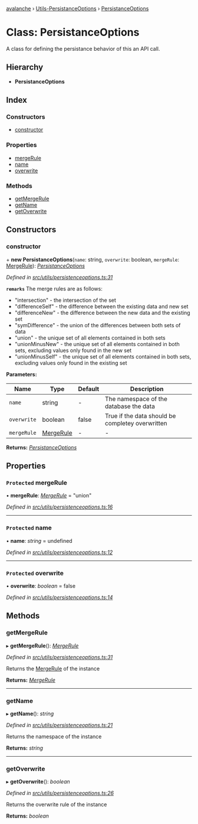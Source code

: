 [avalanche](../README.md) › [Utils-PersistanceOptions](../modules/utils_persistanceoptions.md) › [PersistanceOptions](utils_persistanceoptions.persistanceoptions.md)

# Class: PersistanceOptions

A class for defining the persistance behavior of this an API call.

## Hierarchy

* **PersistanceOptions**

## Index

### Constructors

* [constructor](utils_persistanceoptions.persistanceoptions.md#constructor)

### Properties

* [mergeRule](utils_persistanceoptions.persistanceoptions.md#protected-mergerule)
* [name](utils_persistanceoptions.persistanceoptions.md#protected-name)
* [overwrite](utils_persistanceoptions.persistanceoptions.md#protected-overwrite)

### Methods

* [getMergeRule](utils_persistanceoptions.persistanceoptions.md#getmergerule)
* [getName](utils_persistanceoptions.persistanceoptions.md#getname)
* [getOverwrite](utils_persistanceoptions.persistanceoptions.md#getoverwrite)

## Constructors

###  constructor

\+ **new PersistanceOptions**(`name`: string, `overwrite`: boolean, `mergeRule`: [MergeRule](../modules/utils_constants.md#mergerule)): *[PersistanceOptions](utils_persistanceoptions.persistanceoptions.md)*

*Defined in [src/utils/persistenceoptions.ts:31](https://github.com/ava-labs/avalanchejs/blob/1a2866a/src/utils/persistenceoptions.ts#L31)*

**`remarks`** 
The merge rules are as follows:
  * "intersection" - the intersection of the set
  * "differenceSelf" - the difference between the existing data and new set
  * "differenceNew" - the difference between the new data and the existing set
  * "symDifference" - the union of the differences between both sets of data
  * "union" - the unique set of all elements contained in both sets
  * "unionMinusNew" - the unique set of all elements contained in both sets, excluding values only found in the new set
  * "unionMinusSelf" - the unique set of all elements contained in both sets, excluding values only found in the existing set

**Parameters:**

Name | Type | Default | Description |
------ | ------ | ------ | ------ |
`name` | string | - | The namespace of the database the data |
`overwrite` | boolean | false | True if the data should be completey overwritten |
`mergeRule` | [MergeRule](../modules/utils_constants.md#mergerule) | - | - |

**Returns:** *[PersistanceOptions](utils_persistanceoptions.persistanceoptions.md)*

## Properties

### `Protected` mergeRule

• **mergeRule**: *[MergeRule](../modules/utils_constants.md#mergerule)* = "union"

*Defined in [src/utils/persistenceoptions.ts:16](https://github.com/ava-labs/avalanchejs/blob/1a2866a/src/utils/persistenceoptions.ts#L16)*

___

### `Protected` name

• **name**: *string* = undefined

*Defined in [src/utils/persistenceoptions.ts:12](https://github.com/ava-labs/avalanchejs/blob/1a2866a/src/utils/persistenceoptions.ts#L12)*

___

### `Protected` overwrite

• **overwrite**: *boolean* = false

*Defined in [src/utils/persistenceoptions.ts:14](https://github.com/ava-labs/avalanchejs/blob/1a2866a/src/utils/persistenceoptions.ts#L14)*

## Methods

###  getMergeRule

▸ **getMergeRule**(): *[MergeRule](../modules/utils_constants.md#mergerule)*

*Defined in [src/utils/persistenceoptions.ts:31](https://github.com/ava-labs/avalanchejs/blob/1a2866a/src/utils/persistenceoptions.ts#L31)*

Returns the [MergeRule](../modules/utils_constants.md#mergerule) of the instance

**Returns:** *[MergeRule](../modules/utils_constants.md#mergerule)*

___

###  getName

▸ **getName**(): *string*

*Defined in [src/utils/persistenceoptions.ts:21](https://github.com/ava-labs/avalanchejs/blob/1a2866a/src/utils/persistenceoptions.ts#L21)*

Returns the namespace of the instance

**Returns:** *string*

___

###  getOverwrite

▸ **getOverwrite**(): *boolean*

*Defined in [src/utils/persistenceoptions.ts:26](https://github.com/ava-labs/avalanchejs/blob/1a2866a/src/utils/persistenceoptions.ts#L26)*

Returns the overwrite rule of the instance

**Returns:** *boolean*
